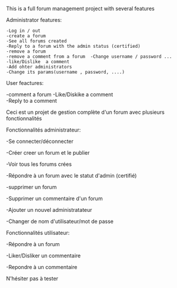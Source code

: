 This is a full forum management project with several features
   
Administrator features:

    -Log in / out   
    -create a forum  
    -See all forums created  
    -Reply to a forum with the admin status (certified)
    -remove a forum  
    -remove a comment from a forum  -Change username / password ...
    -like/Dislike  a comment
    -Add ohter administrators
    -Change its params(username , password, ....)
       
User feactures:

   -comment a forum
   -Like/Diskike a comment  
   -Reply to a comment




Ceci est un projet de gestion complète d'un forum avec plusieurs fonctionnalités

Fonctionnalités administrateur:


-Se connecter/déconnecter

-Créer creer un forum et le publier

-Voir tous les forums crées

-Répondre à un forum avec le statut d'admin (certifié)

-supprimer un forum

-Supprimer un commentaire d'un forum

-Ajouter un nouvel administratateur

-Changer de nom d'utilisateur/mot de passe




Fonctionnalités utilisateur:


-Répondre à un forum

-Liker/Disliker un commentaire

-Repondre à un commentaire


N'hésiter pas à tester

